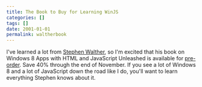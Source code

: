 ```yaml
---
title: The Book to Buy for Learning WinJS
categories: []
tags: []
date: 2001-01-01
permalink: waltherbook
---
```


I&#39;ve learned a lot from [Stephen Walther](http://stephenwalther.com/), so I&#39;m excited that his book on Windows 8 Apps with HTML and JavaScript Unleashed is available for [pre-order](http://www.informit.com/buy.aspx?isbn=0672336057). Save 40% through the end of November. If you see a lot of Windows 8 and a lot of JavaScript down the road like I do, you&#39;ll want to learn everything Stephen knows about it.
<!-- xmore -->
